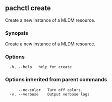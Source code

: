 ## pachctl create

Create a new instance of a MLDM resource.

### Synopsis

Create a new instance of a MLDM resource.

### Options

```
  -h, --help   help for create
```

### Options inherited from parent commands

```
      --no-color   Turn off colors.
  -v, --verbose    Output verbose logs
```


